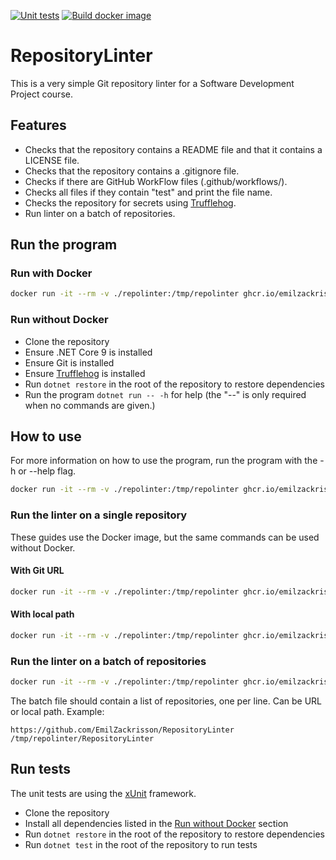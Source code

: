 [![Unit tests](https://github.com/EmilZackrisson/RepositoryLinter/actions/workflows/unit-tests.yml/badge.svg?branch=main)](https://github.com/EmilZackrisson/RepositoryLinter/actions/workflows/unit-tests.yml)
[![Build docker image](https://github.com/EmilZackrisson/RepositoryLinter/actions/workflows/docker.yaml/badge.svg)](https://github.com/EmilZackrisson/RepositoryLinter/actions/workflows/docker.yaml)

# RepositoryLinter

This is a very simple Git repository linter for a Software Development Project course.

## Features

- Checks that the repository contains a README file and that it contains a LICENSE file.
- Checks that the repository contains a .gitignore file.
- Checks if there are GitHub WorkFlow files (.github/workflows/).
- Checks all files if they contain "test" and print the file name.
- Checks the repository for secrets using [Trufflehog](https://github.com/trufflesecurity/trufflehog).
- Run linter on a batch of repositories.

## Run the program

### Run with Docker

```bash
docker run -it --rm -v ./repolinter:/tmp/repolinter ghcr.io/emilzackrisson/repositorylinter:latest -h
```

### Run without Docker

- Clone the repository
- Ensure .NET Core 9 is installed
- Ensure Git is installed
- Ensure [Trufflehog](https://github.com/trufflesecurity/trufflehog) is installed
- Run ```dotnet restore``` in the root of the repository to restore dependencies
- Run the program ```dotnet run -- -h``` for help (the "--" is only required when no commands are given.)

## How to use

For more information on how to use the program, run the program with the -h or --help flag.

```bash
docker run -it --rm -v ./repolinter:/tmp/repolinter ghcr.io/emilzackrisson/repositorylinter:latest --help
```

### Run the linter on a single repository
These guides use the Docker image, but the same commands can be used without Docker.

#### With Git URL
```bash
docker run -it --rm -v ./repolinter:/tmp/repolinter ghcr.io/emilzackrisson/repositorylinter:latest url https://github.com/EmilZackrisson/RepositoryLinter
```

#### With local path
```bash
docker run -it --rm -v ./repolinter:/tmp/repolinter ghcr.io/emilzackrisson/repositorylinter:latest path /tmp/repolinter/RepositoryLinter
```

### Run the linter on a batch of repositories
```bash
docker run -it --rm -v ./repolinter:/tmp/repolinter ghcr.io/emilzackrisson/repositorylinter:latest file /tmp/repolinter/batch.txt
```

The batch file should contain a list of repositories, one per line. Can be URL or local path. Example:
```
https://github.com/EmilZackrisson/RepositoryLinter
/tmp/repolinter/RepositoryLinter
```

## Run tests

The unit tests are using the [xUnit](https://xunit.net/) framework.

- Clone the repository
- Install all dependencies listed in the [Run without Docker](#run-without-docker) section
- Run ```dotnet restore``` in the root of the repository to restore dependencies
- Run ```dotnet test``` in the root of the repository to run tests


